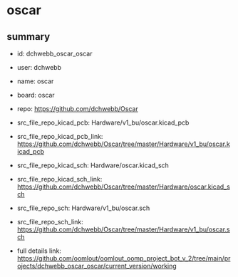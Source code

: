 # oscar
 
## summary 
* id: dchwebb_oscar_oscar
* user: dchwebb
* name: oscar
* board: oscar
* repo: https://github.com/dchwebb/Oscar
* src_file_repo_kicad_pcb: Hardware/v1_bu/oscar.kicad_pcb
* src_file_repo_kicad_pcb_link: https://github.com/dchwebb/Oscar/tree/master/Hardware/v1_bu/oscar.kicad_pcb
* src_file_repo_kicad_sch: Hardware/oscar.kicad_sch
* src_file_repo_kicad_sch_link: https://github.com/dchwebb/Oscar/tree/master/Hardware/oscar.kicad_sch

* src_file_repo_sch: Hardware/v1_bu/oscar.sch
* src_file_repo_sch_link: https://github.com/dchwebb/Oscar/tree/master/Hardware/v1_bu/oscar.sch
* full details link: https://github.com/oomlout/oomlout_oomp_project_bot_v_2/tree/main/projects/dchwebb_oscar_oscar/current_version/working  






